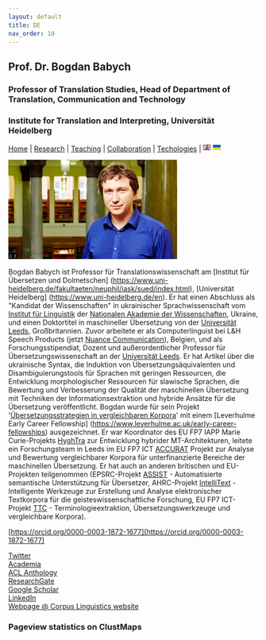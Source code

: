 ```yaml
---
layout: default
title: DE
nav_order: 10
---
```


## Prof. Dr. Bogdan Babych
### Professor of Translation Studies, Head of Department of Translation, Communication and Technology
### Institute for Translation and Interpreting, Universität Heidelberg

[Home](index.md) | [Research](research.md) | [Teaching](teaching.md) | [Collaboration](collaboration.md) | [Techologies](techlabs.md) | [![Image](/assets/img/flagUSUK.png)](https://bogdanbabych.github.io/) [![Image](/assets/img/flagUA2.png)](https://bogdanbabych.github.io/uk/uk.html)

![Image](/assets/img/Bogdan_Babych.jpg)

Bogdan Babych ist Professor für Translationswissenschaft am [Institut für Übersetzen und Dolmetschen] (https://www.uni-heidelberg.de/fakultaeten/neuphil/iask/sued/index.html), [Universität Heidelberg] (https://www.uni-heidelberg.de/en). Er hat einen Abschluss als "Kandidat der Wissenschaften" in ukrainischer Sprachwissenschaft vom [Institut für Linguistik](http://www.nas.gov.ua/EN/Org/Pages/default.aspx?OrgID=0000284) der [Nationalen Akademie der Wissenschaften](http://www.nas.gov.ua/EN/Pages/default.aspx), Ukraine, und einen Doktortitel in maschineller Übersetzung von der [Universität Leeds](https://www.leeds.ac.uk/), Großbritannien. Zuvor arbeitete er als Computerlinguist bei L&H Speech Products (jetzt [Nuance Communication](https://www.nuance.com/en-gb/index.html)), Belgien, und als Forschungsstipendiat, Dozent und außerordentlicher Professor für Übersetzungswissenschaft an der [Universität Leeds](https://ahc.leeds.ac.uk/centre-translation-studies-research). Er hat Artikel über die ukrainische Syntax, die Induktion von Übersetzungsäquivalenten und Disambiguierungstools für Sprachen mit geringen Ressourcen, die Entwicklung morphologischer Ressourcen für slawische Sprachen, die Bewertung und Verbesserung der Qualität der maschinellen Übersetzung mit Techniken der Informationsextraktion und hybride Ansätze für die Übersetzung veröffentlicht. Bogdan wurde für sein Projekt '[Übersetzungsstrategien in vergleichbaren Korpora](proj2007leverhulme.md)' mit einem [Leverhulme Early Career Fellowship] (https://www.leverhulme.ac.uk/early-career-fellowships) ausgezeichnet. Er war Koordinator des EU FP7 IAPP Marie Curie-Projekts [HyghTra](https://lingenio.de/en/research/projects/hyghtra/) zur Entwicklung hybrider MT-Architekturen, leitete ein Forschungsteam in Leeds im EU FP7 ICT [ACCURAT](http://www.accurat-project.eu) Projekt zur Analyse und Bewertung vergleichbarer Korpora für unterfinanzierte Bereiche der maschinellen Übersetzung. Er hat auch an anderen britischen und EU-Projekten teilgenommen (EPSRC-Projekt [ASSIST](http://ucrel.lancs.ac.uk/projects/assist/) - Automatisierte semantische Unterstützung für Übersetzer, AHRC-Projekt [IntelliText](http://corpus.leeds.ac.uk/it/) - Intelligente Werkzeuge zur Erstellung und Analyse elektronischer Textkorpora für die geisteswissenschaftliche Forschung, EU FP7 ICT-Projekt [TTC](http://www.ttc-project.eu) - Terminologieextraktion, Übersetzungswerkzeuge und vergleichbare Korpora).


[https://orcid.org/0000-0003-1872-1677](https://orcid.org/0000-0003-1872-1677)

[Twitter](https://twitter.com/b_babych)  
[Academia](https://uni-heidelberg.academia.edu/BogdanBabych)  
[ACL Anthology](https://www.aclweb.org/anthology/people/b/bogdan-babych/)  
[ResearchGate](https://www.researchgate.net/profile/Bogdan_Babych)  
[Google Scholar](https://scholar.google.co.uk/citations?user=tCCIynYAAAAJ&hl=en)  
[LinkedIn](https://www.linkedin.com/in/bogdan-babych-767a9219/)  
[Webpage @ Corpus Linguistics website](http://corpus.leeds.ac.uk/bogdan/)


### Pageview statistics on ClustMaps

<script type="text/javascript" id="clustrmaps" src="//clustrmaps.com/map_v2.js?d=Y5Mn8ovEJ_-bNgGiMjV25n6CqBSHuX9xk8NbHaTTPCw&cl=ffffff&w=a">
</script>
